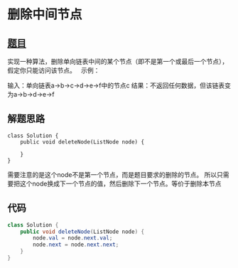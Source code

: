 # 删除中间节点

## [题目](https://leetcode-cn.com/problems/delete-middle-node-lcci/)
实现一种算法，删除单向链表中间的某个节点（即不是第一个或最后一个节点），假定你只能访问该节点。
 
示例：

输入：单向链表a->b->c->d->e->f中的节点c
结果：不返回任何数据，但该链表变为a->b->d->e->f

## 解题思路
```
class Solution {
    public void deleteNode(ListNode node) {

    }
}
```
需要注意的是这个node不是第一个节点，而是题目要求的删除的节点。
所以只需要把这个node换成下一个节点的值，然后删除下一个节点。等价于删除本节点

## 代码
```java
class Solution {
    public void deleteNode(ListNode node) {
        node.val = node.next.val;
        node.next = node.next.next;
    }
}
```
